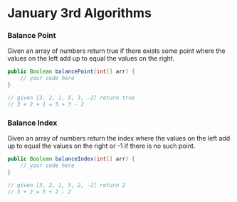 # January 3rd Algorithms

### Balance Point

Given an array of numbers return true if there exists some point where the values on the left add up to equal the values on the right.

```java
public Boolean balancePoint(int[] arr) {
    // your code here
}

// given [3, 2, 1, 5, 3, -2] return true
// 3 + 2 + 1 = 5 + 3 - 2
```

### Balance Index

Given an array of numbers return the index where the values on the left add up to equal the values on the right or -1 if there is no such point.

```java
public Boolean balanceIndex(int[] arr) {
    // your code here
}

// given [3, 2, 1, 5, 2, -2] return 2
// 3 + 2 = 5 + 2 - 2
```
